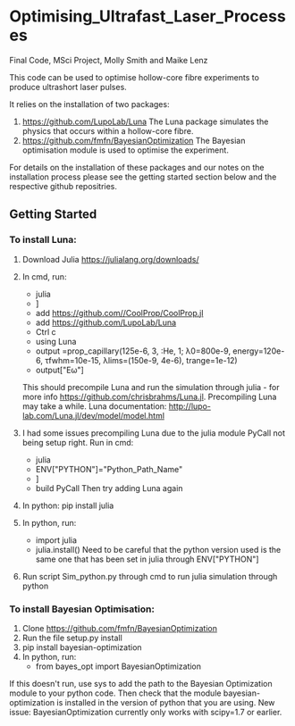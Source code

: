# Optimising_Ultrafast_Laser_Processes
Final Code, MSci Project, Molly Smith and Maike Lenz

This code can be used to optimise hollow-core fibre experiments to produce ultrashort laser pulses. 

It relies on the installation of two packages:
1) https://github.com/LupoLab/Luna
The Luna package simulates the physics that occurs within a hollow-core fibre.
2) https://github.com/fmfn/BayesianOptimization
The Bayesian optimisation module is used to optimise the experiment.

For details on the installation of these packages and our notes on the installation process please see the getting started section below and the respective github repositries.

## Getting Started
### To install Luna:
1) Download Julia https://julialang.org/downloads/
2) In cmd, run:
	* julia
	* ]
	* add https://github.com//CoolProp/CoolProp.jl 
	* add https://github.com/LupoLab/Luna
	* Ctrl c
	* using Luna
	* output =prop_capillary(125e-6, 3, :He, 1; λ0=800e-9, energy=120e-6, τfwhm=10e-15, λlims=(150e-9, 4e-6), trange=1e-12)
	* output["Eω"]

	This should precompile Luna and run the simulation through julia - for more info https://github.com/chrisbrahms/Luna.jl. Precompiling Luna may take a while.
Luna documentation: http://lupo-lab.com/Luna.jl/dev/model/model.html
3) I had some issues precompiling Luna due to the julia module PyCall not being setup right. Run in cmd:
	* julia
	* ENV["PYTHON"]="Python_Path_Name"
	* ]
	* build PyCall
	Then try adding Luna again
4) In python: pip install julia
5) In python, run:
	* import julia
	* julia.install()
	Need to be careful that the python version used is the same one that has been set in julia through ENV["PYTHON"]
6) Run script Sim_python.py through cmd to run julia simulation through python

### To install Bayesian Optimisation:
1) Clone https://github.com/fmfn/BayesianOptimization 
2) Run the file setup.py install
3) pip install bayesian-optimization
4) In python, run:
	* from bayes_opt import BayesianOptimization

If this doesn't run, use sys to add the path to the Bayesian Optimization module to your python code. Then check that the module bayesian-optimization is installed in the version of python that you are using.
New issue: BayesianOptimization currently only works with scipy=1.7 or earlier.
